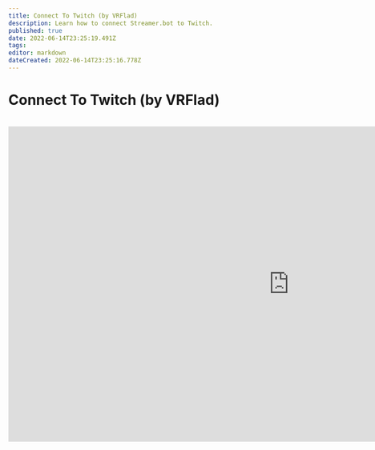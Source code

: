 ```yaml
---
title: Connect To Twitch (by VRFlad)
description: Learn how to connect Streamer.bot to Twitch.
published: true
date: 2022-06-14T23:25:19.491Z
tags: 
editor: markdown
dateCreated: 2022-06-14T23:25:16.778Z
---
```


# Connect To Twitch (by VRFlad)
<br>
<iframe width="1120" height="630" src="https://www.youtube.com/embed/7MkzsxgfVgg" title="YouTube video player" frameborder="0" allow="accelerometer; autoplay; clipboard-write; encrypted-media; gyroscope; picture-in-picture" allowfullscreen></iframe>